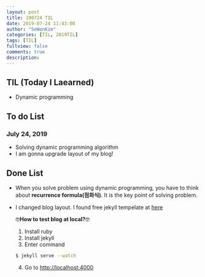 ```yaml
---
layout: post
title: 190724 TIL
date: 2019-07-24 11:43:00
author: "SeWonKim"
categories: [TIL, 2019TIL]
tags: [TIL]
fullview: false
comments: true
description: 
---
```



## TIL (Today I Laearned)
* Dynamic programming

## To do List 
### July 24, 2019
* Solving dynamic programming algorithm
* I am gonna upgrade layout of my blog!

## Done List
* When you solve problem using dynamic programming, you have to think about **recurrence formula(점화식)**. 
It is the key point of solving problem. 
* I changed blog layout. I found free jekyll tempelate at [here](https://jekyllthemes.io/free)


    🤓**How to test blog at local?**🤓

    1. Install ruby
    2. Install jekyll
    3. Enter command
    ```bash
    $ jekyll serve --watch
    ```
    4. Go to [http://localhost:4000]()

